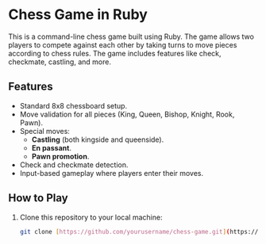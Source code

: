 # Chess Game in Ruby

This is a command-line chess game built using Ruby. The game allows two players to compete against each other by taking turns to move pieces according to chess rules. The game includes features like check, checkmate, castling, and more.

## Features

- Standard 8x8 chessboard setup.
- Move validation for all pieces (King, Queen, Bishop, Knight, Rook, Pawn).
- Special moves:
  - **Castling** (both kingside and queenside).
  - **En passant**.
  - **Pawn promotion**.
- Check and checkmate detection.
- Input-based gameplay where players enter their moves.

## How to Play

1. Clone this repository to your local machine:

   ```bash
   git clone [https://github.com/yourusername/chess-game.git](https://github.com/Hossam-Allam/chess)
